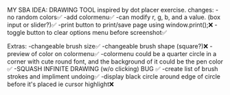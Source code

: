 MY SBA IDEA:
DRAWING TOOL inspired by dot placer exercise.
changes:
-no random colors✅
-add colormenu✅
-can modify r, g, b, and a value. (box input or slider?)✅
-print button to print/save page using window.print();❌
-toggle button to clear options menu before screenshot✅

Extras:
-changeable brush size✅
-changeable brush shape (square?)❌
-preview of color on colormenu✅
-colormenu could be a quarter circle in a corner with cute round font, and the background of it could be the pen color ✅
-SQUASH INFINITE DRAWING (w/o clicking) BUG ✅
-create list of brush strokes and impliment undoing✅
-display black circle around edge of circle before it's placed ie cursor highlight❌
